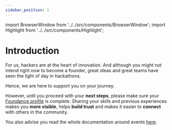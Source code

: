 ```yaml
---
sidebar_position: 1
---
```


import BrowserWindow from '../../src/components/BrowserWindow';
import Highlight from '../../src/components/Highlight';

# Introduction

For us, hackers are at the heart of innovation. And although you might not intend right now to become a founder, great ideas and great teams have seen the light of day in hackathons. 

Hence, we are here to support you on your journey. 

However, until you proceed with your **next steps**, please make sure your [Foundance profile](../your-profile.md) is complete. Sharing your skills and previous experiences makes you **more visible**, helps **build trust** and makes it easier to **connect** with others in the community. 

You also advise you read the whole documentation around events [here](../events/join-event).
